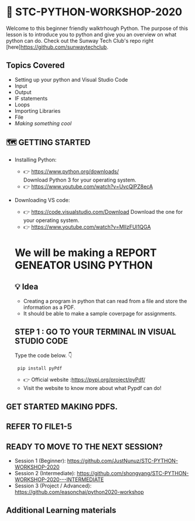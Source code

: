   # :snake: STC-PYTHON-WORKSHOP-2020
  Welcome to this beginner friendly walktrhough Python. The purpose of this lesson is to introduce you to python and give you an overview on what python can do.
  Check out the Sunway Tech Club's repo right [here]https://github.com/sunwaytechclub.
## Topics Covered
* Setting up your python and Visual Studio Code
* Input
* Output
* IF statements
* Loops
* Importing Libraries
* File
* *Making something cool*
 ## :world_map: GETTING STARTED
  * Installing Python:
    * :point_right: https://www.python.org/downloads/  
    Download Python 3 for your operating system.
    * :point_right: https://www.youtube.com/watch?v=UvcQlPZ8ecA
  * Downloading VS code: 
    * :point_right: https://code.visualstudio.com/Download 
      Download the one for your operating system.
    * :point_right: https://www.youtube.com/watch?v=MlIzFUI1QGA
    
    # We will be making a REPORT GENEATOR USING PYTHON
    ## :bulb: Idea
    * Creating a program in python that can read from a file and store the information as a PDF.
    * It should be able to make a sample coverpage for assignments.
    
    ## STEP 1 : GO TO YOUR TERMINAL IN VISUAL STUDIO CODE
    Type the code below. :point_down:
    
    ``` pip install pyPdf```
    
    * :point_right: Official website :https://pypi.org/project/pyPdf/
    * Visit the website to know more about what Pypdf can do!
  ## GET STARTED MAKING PDFS.
  
  ## REFER TO FILE1-5
  
  ## READY TO MOVE TO THE NEXT SESSION?
  
  * Session 1 (Beginner): https://github.com/JustNunuz/STC-PYTHON-WORKSHOP-2020
  * Session 2 (Intermediate): https://github.com/shongyang/STC-PYTHON-WORKSHOP-2020---INTERMEDIATE
  * Session 3 (Project / Advanced): https://github.com/easonchai/python2020-workshop
  
  ## Additional Learning materials
  

